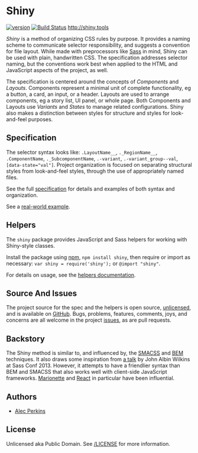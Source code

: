 # Shiny

[![version](https://badge.fury.io/gh/alecperkins%2Fshiny.svg)](http://badge.fury.io/gh/alecperkins%2Fshiny) [![Build Status](https://travis-ci.org/alecperkins/shiny.png?branch=master)](https://travis-ci.org/alecperkins/shiny) http://shiny.tools

*Shiny* is a method of organizing CSS rules by purpose. It provides a naming
scheme to communicate selector responsibility, and suggests a convention for
file layout. While made with preprocessors like [Sass](http://sass-lang.com)
in mind, Shiny can be used with plain, handwritten CSS. The specification
addresses selector naming, but the conventions work best when applied to the
HTML and JavaScript aspects of the project, as well.

The specification is centered around the concepts of *Components* and
*Layouts*. Components represent a minimal unit of complete functionality, eg a
button, a card, an input, or a header. Layouts are used to arrange components,
eg a story list, UI panel, or whole page. Both Components and Layouts use
*Variants* and *States* to manage related configurations. Shiny also makes a
distinction between styles for structure and styles for look-and-feel
purposes.



## Specification

The selector syntax looks like: `.LayoutName__`, `._RegionName__`,
`.ComponentName`, `._SubcomponentName`, `.-variant`, `.-variant_group--val`,
`[data-state="val"]`. Project organization is focused on separating
structural styles from look-and-feel styles, through the use of appropriately
named files.

See the full [specification](http://shiny.tools/specification/) for
details and examples of both syntax and organization.

See a [real-world example](view-source:http://marquee.by/).



## Helpers

The `shiny` package provides JavaScript and Sass helpers for working with
Shiny-style classes.

Install the package using [npm](https://www.npmjs.org/), `npm install shiny`,
then require or import as necessary: `var shiny = require('shiny');` or
`@import "shiny"`.

For details on usage, see the [helpers documentation](http://shiny.tools/helpers/).



## Source And Issues

The project source for the spec and the helpers is open source,
[unlicensed](http://unlicense.org), and is available on
[GitHub](https://github.com/alecperkins/shiny). Bugs, problems, features,
comments, joys, and concerns are all welcome in the project
[issues](https://github.com/alecperkins/shiny/issues), as are pull requests.



## Backstory

The Shiny method is similar to, and influenced by, the [SMACSS](http://smacss.com/)
and [BEM](http://csswizardry.com/2013/01/mindbemding-getting-your-head-round-bem-syntax/) 
techniques. It also draws some inspiration from [a talk](http://teamtreehouse.com/library/sass-conf/managing-complex-projects-with-design-components-john-albin-wilkins)
by John Albin Wilkins at Sass Conf 2013. However, it attempts to have a
friendlier syntax than BEM and SMACSS that also works well with client-side
JavaScript frameworks. [Marionette](http://marionettejs.com/) and [React](http://facebook.github.io/react/)
in particular have been influential.



## Authors

* [Alec Perkins](https://alecperkins.net)



## License

Unlicensed aka Public Domain. See [/LICENSE](https://github.com/alecperkins/shiny/blob/master/LICENSE) for more information.

